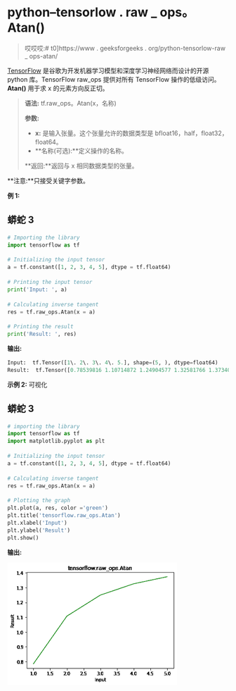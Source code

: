 # python–tensorlow . raw _ ops。Atan()

> 哎哎哎:# t0]https://www . geeksforgeeks . org/python-tensorlow-raw _ ops-atan/

[TensorFlow](https://www.geeksforgeeks.org/introduction-to-tensorflow/) 是谷歌为开发机器学习模型和深度学习神经网络而设计的开源 python 库。TensorFlow raw_ops 提供对所有 TensorFlow 操作的低级访问。 **Atan()** 用于求 x 的元素方向反正切。

> **语法:** tf.raw_ops。Atan(x，名称)
> 
> **参数:**
> 
> *   **x:** 是输入张量。这个张量允许的数据类型是 bfloat16，half，float32，float64。
> *   **名称(可选):**定义操作的名称。
>     
> 
> **返回:**返回与 x 相同数据类型的张量。

**注意:**只接受关键字参数。

**例 1:**

## 蟒蛇 3

```py
# Importing the library
import tensorflow as tf

# Initializing the input tensor
a = tf.constant([1, 2, 3, 4, 5], dtype = tf.float64)

# Printing the input tensor
print('Input: ', a)

# Calculating inverse tangent
res = tf.raw_ops.Atan(x = a)

# Printing the result
print('Result: ', res)
```

**输出:**

```py
Input:  tf.Tensor([1\. 2\. 3\. 4\. 5.], shape=(5, ), dtype=float64)
Result:  tf.Tensor([0.78539816 1.10714872 1.24904577 1.32581766 1.37340077], shape=(5, ), dtype=float64)

```

**示例 2:** 可视化

## 蟒蛇 3

```py
# importing the library
import tensorflow as tf
import matplotlib.pyplot as plt

# Initializing the input tensor
a = tf.constant([1, 2, 3, 4, 5], dtype = tf.float64)

# Calculating inverse tangent
res = tf.raw_ops.Atan(x = a)

# Plotting the graph
plt.plot(a, res, color ='green')
plt.title('tensorflow.raw_ops.Atan')
plt.xlabel('Input')
plt.ylabel('Result')
plt.show()
```

**输出:**

![ ](img/34626ef53c7b35b0f634ce5014529f91.png)